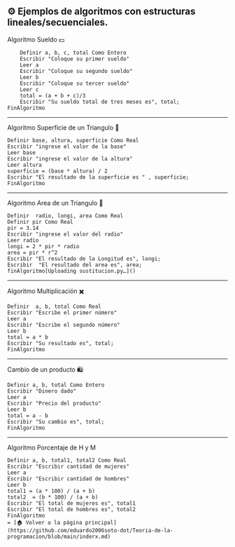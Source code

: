 ⚙️ Ejemplos de algoritmos con estructuras lineales/secuenciales.
---
Algoritmo Sueldo 💵
	
		Definir a, b, c, total Como Entero
		Escribir "Coloque su primer sueldo"
		Leer a
		Escribir "Coloque su segundo sueldo"
		Leer b
		Escribir "Coloque su tercer sueldo"
		Leer c
		total = (a + b + c)/3
		Escribir "Su sueldo total de tres meses es", total;
	FinAlgoritmo
---

Algoritmo  Superficie de un Triangulo 🔺
	
	Definir base, altura, superficie Como Real
	Escribir "ingrese el valor de la base"
	Leer base
	Escribir "ingrese el valor de la altura"
	Leer altura
	superficie = (base * altura) / 2
	Escribir "El resultado de la superficie es " , superficie;
    FinAlgoritmo
---

Algoritmo Area de un Triangulo 🔺

	Definir  radio, longi, area Como Real
	Definir pir Como Real
	pir = 3.14
	Escribir "ingrese el valor del radio" 
	Leer radio
	longi = 2 * pir * radio
	area = pir * r^2
	Escribir "El resultado de la Longitud es", longi;
	Escribir  "El resultado del area es", area;	
	finAlgoritmo[Uploading sustitucion.py…]()

---
Algoritmo Multiplicación ✖️

    Definir  a, b, total Como Real
	Escribir "Escribe el primer número"
	Leer a
	Escribir "Escribe el segundo número"
	Leer b
	total = a * b 
	Escribir "Su resultado es", total;
	FinAlgoritmo
---
Cambio de un producto 🛍️

	Definir a, b, total Como Entero
	Escribir "Dinero dado"
	Leer a 
	Escribir "Precio del producto"
	Leer b
	total = a - b 
	Escribir "Su cambio es", total;	
	FinAlgoritmo
---
Algoritmo Porcentaje de H y M
	
	Definir a, b, total1, total2 Como Real
	Escribir "Escribir cantidad de mujeres"
	Leer a 
	Escribir "Escribir cantidad de hombres"
	Leer b 
	total1 = (a * 100) / (a + b)
	total2  = (b * 100) / (a + b)
	Escribir "El total de mujeres es", total1
	Escribir "El total de hombres es", total2
	FinAlgoritmo
	= [🏠 Volver a la página principal](https://github.com/eduardo2006soto-dot/Teoria-de-la-programacion/blob/main/inderx.md)
